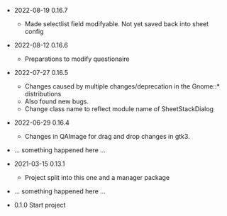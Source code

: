 * 2022-08-19 0.16.7
  * Made selectlist field modifyable. Not yet saved back into sheet config

* 2022-08-12 0.16.6
  * Preparations to modify questionaire

* 2022-07-27 0.16.5
  * Changes caused by multiple changes/deprecation in the Gnome::* distributions
  * Also found new bugs.
  * Change class name to reflect module name of SheetStackDialog

* 2022-06-29 0.16.4
  * Changes in QAImage for drag and drop changes in gtk3.

* … something happened here …

* 2021-03-15 0.13.1
  * Project split into this one and a manager package

* … something happened here …

* 0.1.0 Start project
